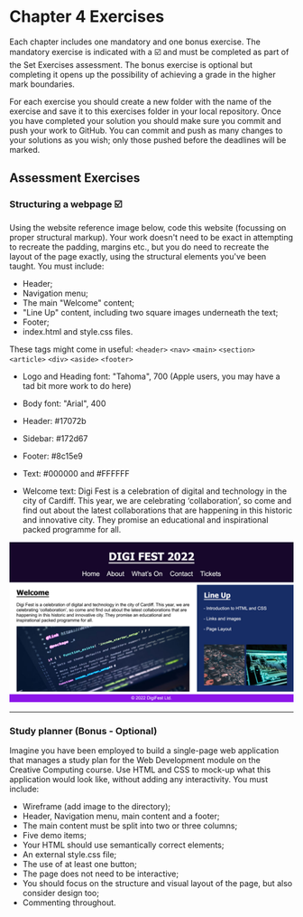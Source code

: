 # Chapter 4 Exercises
Each chapter includes one mandatory and one bonus exercise. The mandatory exercise is indicated with a :ballot_box_with_check: and must be completed as part of the Set Exercises assessment. The bonus exercise is optional but completing it opens up the possibility of achieving a grade in the higher mark boundaries.

For each exercise you should create a new folder with the name of the exercise and save it to this exercises folder in your local repository. Once you have completed your solution you should make sure you commit and push your work to GitHub. You can commit and push as many changes to your solutions as you wish; only those pushed before the deadlines will be marked.

## Assessment Exercises

### Structuring a webpage :ballot_box_with_check:

Using the website reference image below, code this website (focussing on proper structural markup). Your work doesn't need to be exact in attempting to recreate the padding, margins etc., but you do need to recreate the layout of the page exactly, using the structural elements you've been taught. You must include:

- Header;
- Navigation menu;
- The main "Welcome" content;
- "Line Up" content, including two square images underneath the text;
- Footer;
- index.html and style.css files.

These tags might come in useful: `<header>` `<nav>` `<main>` `<section>` `<article>` `<div>` `<aside>` `<footer>`

- Logo and Heading font: "Tahoma", 700 (Apple users, you may have a tad bit more work to do here)
- Body font: "Arial", 400
- Header: #17072b
- Sidebar: #172d67
- Footer: #8c15e9
- Text: #000000 and #FFFFFF

- Welcome text: Digi Fest is a celebration of digital and technology in the city of Cardiff. This year, we are celebrating ‘collaboration’, so come and find out about the latest collaborations that are happening in this historic and innovative city. They promise an educational and inspirational packed programme for all.

![image](DigiFest.jpg)

<hr>

### Study planner (Bonus - Optional)

Imagine you have been employed to build a single-page web application that manages a study plan for the Web Development module on the Creative Computing course. Use HTML and CSS to mock-up what this application would look like, without adding any interactivity. You must include:

- Wireframe (add image to the directory);
- Header, Navigation menu, main content and a footer;
- The main content must be split into two or three columns;
- Five demo items;
- Your HTML should use semantically correct elements;
- An external style.css file;
- The use of at least one button;
- The page does not need to be interactive;
- You should focus on the structure and visual layout of the page, but also consider design too;
- Commenting throughout.
